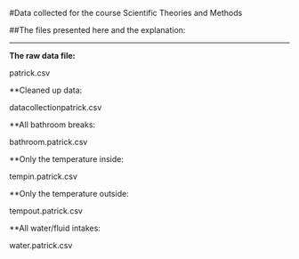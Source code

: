
#Data collected for the course Scientific Theories and Methods

##The files presented here and the explanation:

---

**The raw data file:**

patrick.csv	

**Cleaned up data:

datacollectionpatrick.csv	

**All bathroom breaks:

bathroom.patrick.csv	
 
**Only the temperature inside:

tempin.patrick.csv	
 
**Only the temperature outside:

tempout.patrick.csv	
 
**All water/fluid intakes:

water.patrick.csv
